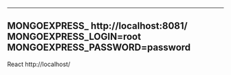 -------------------------------------
MONGOEXPRESS_  http://localhost:8081/    
MONGOEXPRESS_LOGIN=root
MONGOEXPRESS_PASSWORD=password
------------------------------------
React
http://localhost/